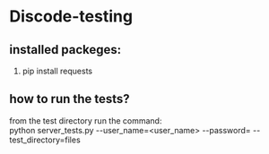 # Discode-testing

## installed packeges:
1. pip install requests

## how to run the tests?
from the test directory run the command: <br>
python server_tests.py --user_name=<user_name> --password=<pass> --test_directory=files
